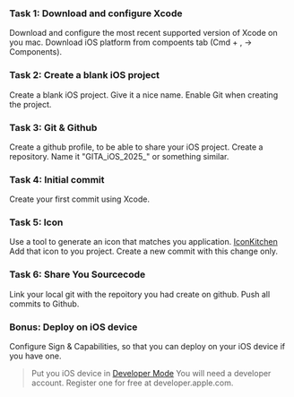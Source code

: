 ### Task 1: **Download and configure Xcode**

Download and configure the most recent supported version of Xcode on you mac.
Download iOS platform from compoents tab (Cmd + , -> Components). 


### Task 2: **Create a blank iOS project**

Create a blank iOS project.
Give it a nice name.
Enable Git when creating the project.


### Task 3: **Git & Github**

Create a github profile, to be able to share your iOS project.
Create a repository. Name it "GITA_iOS_2025_<AppName>" or something similar.

### Task 4: **Initial commit**

Create your first commit using Xcode.

### Task 5: **Icon**

Use a tool to generate an icon that matches you application. [IconKitchen](https://icon.kitchen/)
Add that icon to you project. 
Create a new commit with this change only.

### Task 6: **Share You Sourcecode**

Link your local git with the repoitory you had create on github.
Push all commits to Github.


### Bonus: **Deploy on iOS device**

Configure Sign & Capabilities, so that you can deploy on your iOS device if you have one.

> Put you iOS device in [Developer Mode](https://developer.apple.com/documentation/xcode/enabling-developer-mode-on-a-device)
> You will need a developer account. Register one for free at developer.apple.com.